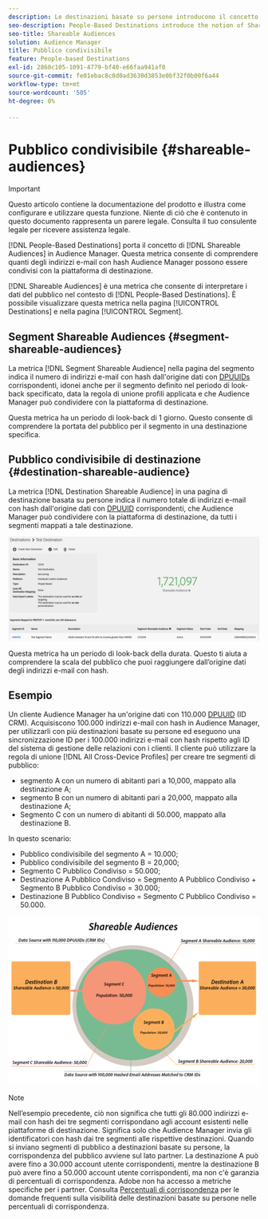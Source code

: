 ```yaml
---
description: Le destinazioni basate su persone introducono il concetto di pubblico condivisibile in Audience Manager. Questa metrica consente di comprendere quanti degli indirizzi e-mail con hash Audience Manager possono essere condivisi con la piattaforma di destinazione.
seo-description: People-Based Destinations introduce the notion of Shareable Audiences to Audience Manager. This metric helps you understand how many of the hashed email addresses Audience Manager can share with the destination platform.
seo-title: Shareable Audiences
solution: Audience Manager
title: Pubblico condivisibile
feature: People-based Destinations
exl-id: 2860c105-1091-4779-bf40-e66faa941af0
source-git-commit: fe01ebac8c0d0ad3630d3853e0bf32f0b00f6a44
workflow-type: tm+mt
source-wordcount: '505'
ht-degree: 0%

---
```


# Pubblico condivisibile {#shareable-audiences}

>[!IMPORTANT]
>Questo articolo contiene la documentazione del prodotto e illustra come configurare e utilizzare questa funzione. Niente di ciò che è contenuto in questo documento rappresenta un parere legale. Consulta il tuo consulente legale per ricevere assistenza legale.

[!DNL People-Based Destinations] porta il concetto di [!DNL Shareable Audiences] in Audience Manager. Questa metrica consente di comprendere quanti degli indirizzi e-mail con hash Audience Manager possono essere condivisi con la piattaforma di destinazione.

[!DNL Shareable Audiences] è una metrica che consente di interpretare i dati del pubblico nel contesto di [!DNL People-Based Destinations]. È possibile visualizzare questa metrica nella pagina [!UICONTROL Destinations] e nella pagina [!UICONTROL Segment].

## Segment Shareable Audiences {#segment-shareable-audiences}

La metrica [!DNL Segment Shareable Audience] nella pagina del segmento indica il numero di indirizzi e-mail con hash dall&#39;origine dati con [DPUUIDs](../../reference/ids-in-aam.md) corrispondenti, idonei anche per il segmento definito nel periodo di look-back specificato, data la regola di unione profili applicata e che Audience Manager può condividere con la piattaforma di destinazione.

Questa metrica ha un periodo di look-back di 1 giorno. Questo consente di comprendere la portata del pubblico per il segmento in una destinazione specifica.

## Pubblico condivisibile di destinazione {#destination-shareable-audience}

La metrica [!DNL Destination Shareable Audience] in una pagina di destinazione basata su persone indica il numero totale di indirizzi e-mail con hash dall&#39;origine dati con [DPUUID](../../reference/ids-in-aam.md) corrispondenti, che Audience Manager può condividere con la piattaforma di destinazione, da tutti i segmenti mappati a tale destinazione.

![tipi di pubblico condivisibili](assets/dest-shareable-audiences.png)

Questa metrica ha un periodo di look-back della durata. Questo ti aiuta a comprendere la scala del pubblico che puoi raggiungere dall’origine dati degli indirizzi e-mail con hash.

## Esempio

Un cliente Audience Manager ha un&#39;origine dati con 110.000 [DPUUID](../../reference/ids-in-aam.md) (ID CRM). Acquisiscono 100.000 indirizzi e-mail con hash in Audience Manager, per utilizzarli con più destinazioni basate su persone ed eseguono una sincronizzazione ID per i 100.000 indirizzi e-mail con hash rispetto agli ID del sistema di gestione delle relazioni con i clienti. Il cliente può utilizzare la regola di unione [!DNL All Cross-Device Profiles] per creare tre segmenti di pubblico:

* segmento A con un numero di abitanti pari a 10,000, mappato alla destinazione A;
* segmento B con un numero di abitanti pari a 20,000, mappato alla destinazione A;
* Segmento C con un numero di abitanti di 50.000, mappato alla destinazione B.

In questo scenario:

* Pubblico condivisibile del segmento A = 10.000;
* Pubblico condivisibile del segmento B = 20,000;
* Segmento C Pubblico Condiviso = 50.000;
* Destinazione A Pubblico Condiviso = Segmento A Pubblico Condiviso + Segmento B Pubblico Condiviso = 30.000;
* Destinazione B Pubblico Condiviso = Segmento C Pubblico Condiviso = 50.000.

![shareable-audiences-diagram](assets/shareable-audiences.png)

>[!NOTE]
>
>Nell’esempio precedente, ciò non significa che tutti gli 80.000 indirizzi e-mail con hash dei tre segmenti corrispondano agli account esistenti nelle piattaforme di destinazione. Significa solo che Audience Manager invia gli identificatori con hash dai tre segmenti alle rispettive destinazioni. Quando si inviano segmenti di pubblico a destinazioni basate su persone, la corrispondenza del pubblico avviene sul lato partner. La destinazione A può avere fino a 30.000 account utente corrispondenti, mentre la destinazione B può avere fino a 50.000 account utente corrispondenti, ma non c&#39;è garanzia di percentuali di corrispondenza. Adobe non ha accesso a metriche specifiche per i partner. Consulta [Percentuali di corrispondenza](../../faq/faq-people-based-destinations.md#match-rates) per le domande frequenti sulla visibilità delle destinazioni basate su persone nelle percentuali di corrispondenza.
